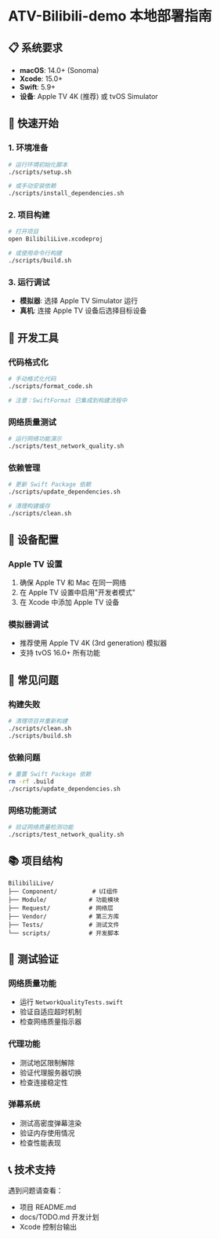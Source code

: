 # ATV-Bilibili-demo 本地部署指南

## 📋 系统要求

- **macOS**: 14.0+ (Sonoma)
- **Xcode**: 15.0+
- **Swift**: 5.9+
- **设备**: Apple TV 4K (推荐) 或 tvOS Simulator

## 🚀 快速开始

### 1. 环境准备
```bash
# 运行环境初始化脚本
./scripts/setup.sh

# 或手动安装依赖
./scripts/install_dependencies.sh
```

### 2. 项目构建
```bash
# 打开项目
open BilibiliLive.xcodeproj

# 或使用命令行构建
./scripts/build.sh
```

### 3. 运行调试
- **模拟器**: 选择 Apple TV Simulator 运行
- **真机**: 连接 Apple TV 设备后选择目标设备

## 🔧 开发工具

### 代码格式化
```bash
# 手动格式化代码
./scripts/format_code.sh

# 注意：SwiftFormat 已集成到构建流程中
```

### 网络质量测试
```bash
# 运行网络功能演示
./scripts/test_network_quality.sh
```

### 依赖管理
```bash
# 更新 Swift Package 依赖
./scripts/update_dependencies.sh

# 清理构建缓存
./scripts/clean.sh
```

## 📱 设备配置

### Apple TV 设置
1. 确保 Apple TV 和 Mac 在同一网络
2. 在 Apple TV 设置中启用"开发者模式"
3. 在 Xcode 中添加 Apple TV 设备

### 模拟器调试
- 推荐使用 Apple TV 4K (3rd generation) 模拟器
- 支持 tvOS 16.0+ 所有功能

## 🐛 常见问题

### 构建失败
```bash
# 清理项目并重新构建
./scripts/clean.sh
./scripts/build.sh
```

### 依赖问题
```bash
# 重置 Swift Package 依赖
rm -rf .build
./scripts/update_dependencies.sh
```

### 网络功能测试
```bash
# 验证网络质量检测功能
./scripts/test_network_quality.sh
```

## 📚 项目结构

```
BilibiliLive/
├── Component/          # UI组件
├── Module/            # 功能模块
├── Request/           # 网络层
├── Vendor/            # 第三方库
├── Tests/             # 测试文件
└── scripts/           # 开发脚本
```

## 🧪 测试验证

### 网络质量功能
- 运行 `NetworkQualityTests.swift`
- 验证自适应超时机制
- 检查网络质量指示器

### 代理功能
- 测试地区限制解除
- 验证代理服务器切换
- 检查连接稳定性

### 弹幕系统
- 测试高密度弹幕渲染
- 验证内存使用情况
- 检查性能表现

## 📞 技术支持

遇到问题请查看：
- 项目 README.md
- docs/TODO.md 开发计划
- Xcode 控制台输出